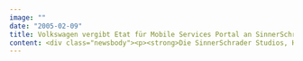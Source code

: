 ```yaml
---
image: ""
date: "2005-02-09"
title: Volkswagen vergibt Etat für Mobile Services Portal an SinnerSchrader Studios / Vorstellung im zweiten Halbjahr 2005
content: <div class="newsbody"><p><strong>Die SinnerSchrader Studios, Hamburg haben den Auftrag für die neue Generation des Mobile Service Portals von Volkswagen erhalten. Der Automobilhersteller wird damit die Positionierung seiner webbasierten mobilen Dienste schärfen. Volkswagen Mobile Services versteht sich als lebenslanger Partner für innovative und moderne Mobilität.</strong></p><p>Volkswagen knüpft damit an den bisherigen Erfolg in diesem Segment an. Volkswagen Mobile Services unterstützen seit 2001 ihre Nutzer mit hochwertigen Diensten, die bereits jetzt zu 35 Prozent von Fahrern anderer Marken nachgefragt werden.</p><p>Die SinnerSchrader Studios, Kreativagentur für digitale Markenführung, konnten sich in einer mehrstufigen Wettbewerbspräsentation gegen namhafte Mitbewerber durchsetzen. Erste Ergebnisse der Zusammenarbeit wollen Volkswagen und SinnerSchrader Studios im zweiten Halbjahr 2005 präsentieren.</p><p><a class="news-backlink" href="/de/"><svg class="svg-ico svg-ico--arrow-left"><use xlink&#58;href="#arrow-down"></use></svg>Zurück zur Presse Übersicht</a></p></div>
---
```

